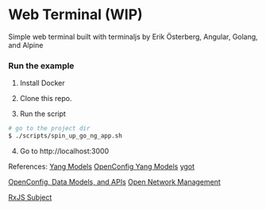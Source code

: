# Web Terminal (WIP)

Simple web terminal built with terminaljs by Erik Österberg, Angular, Golang, and Alpine

### Run the example
1. Install Docker

2. Clone this repo.

3. Run the script
```sh
# go to the project dir
$ ./scripts/spin_up_go_ng_app.sh
```

4. Go to http://localhost:3000


References:
[Yang Models](https://github.com/YangModels/yang)
[OpenConfig Yang Models](https://github.com/openconfig/public/tree/master/release/models)
[ygot](https://github.com/openconfig/ygot)

[OpenConfig, Data Models, and APIs](http://jedelman.com/home/openconfig-data-models-and-apis/)
[Open Network Management](https://www.youtube.com/watch?v=IBh39OZQYoQ)

[RxJS Subject](http://reactivex.io/rxjs/manual/overview.html#subject)
